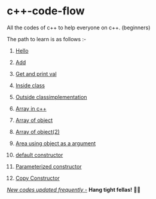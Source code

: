 # c++-code-flow
All the codes of c++ to help everyone on c++. (beginners) 

The path to learn is as follows :-
1. [Hello](http://bit.ly/hello-cpp)

2. [Add](http://bit.ly/add-cpp)

3.  [Get and print val](https://github.com/code-mazdor/lorem-ipsum.cpp-/tree/master/get_%26_print_a_number)

4. [Inside class](http://bit.ly/inside-class)

5. [Outside classimplementation](http://bit.ly/outside-class)

6. [Array in c++](https://github.com/code-mazdor/lorem-ipsum.cpp-/blob/master/array%20in%20c%20%2B%2B.cpp)
7. [Array of object]( https://github.com/code-mazdor/lorem-ipsum.cpp-/blob/master/array%20of%20objects.cpp)

8. [ Array of object(2)]( https://github.com/code-mazdor/lorem-ipsum.cpp-/blob/master/array%20of%20object%20(2).cpp)

9. [Area using object as a argument]( https://github.com/code-mazdor/lorem-ipsum.cpp-/blob/master/area%20using%20object%20as%20a%20argument.cpp)
10. [default constructor]( https://github.com/code-mazdor/lorem-ipsum.cpp-/tree/master/defaut%20constructor)

11. [Parameterized constructor](https://github.com/code-mazdor/lorem-ipsum.cpp-/blob/master/parameterized%20constr.cpp)

12. [Copy Constructor](https://github.com/code-mazdor/lorem-ipsum.cpp-/tree/master/copy%20constructor)

[*New codes updated frequently -*](https://github.com/code-mazdor/lorem-ipsum.cpp-/graphs/contributors)  __Hang tight fellas!__ 🤞🏽


